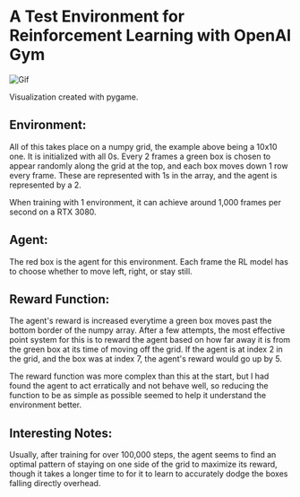 # A Test Environment for Reinforcement Learning with OpenAI Gym

![Gif](https://imgur.com/u6R0XAF.gif)

Visualization created with pygame.

## Environment:

All of this takes place on a numpy grid, the example above being a 10x10 one. It is initialized with all 0s. Every 2 frames a green box is chosen to appear randomly along the grid at the top, and each box moves down 1 row every frame. These are represented with 1s in the array, and the agent is represented by a 2.

When training with 1 environment, it can achieve around 1,000 frames per second on a RTX 3080.

## Agent:

The red box is the agent for this environment. Each frame the RL model has to choose whether to move left, right, or stay still.

## Reward Function:

The agent's reward is increased everytime a green box moves past the bottom border of the numpy array. After a few attempts, the most effective point system for this is to reward the agent based on how far away it is from the green box at its time of moving off the grid. If the agent is at index 2 in the grid, and the box was at index 7, the agent's reward would go up by 5.

The reward function was more complex than this at the start, but I had found the agent to act erratically and not behave well, so reducing the function to be as simple as possible seemed to help it understand the environment better.

## Interesting Notes:
Usually, after training for over 100,000 steps, the agent seems to find an optimal pattern of staying on one side of the grid to maximize its reward, though it takes a longer time to for it to learn to accurately dodge the boxes falling directly overhead.
